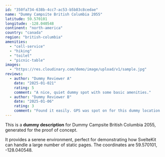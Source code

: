 ```yaml
---
id: "350fa734-638b-4cc7-ac53-b5b83c8cedae"
name: "Dummy Campsite British Columbia 2055"
latitude: 59.570101
longitude: -128.040548
continent: "north-america"
country: "canada"
region: "british-columbia"
amenities:
  - "cell-service"
  - "hiking"
  - "toilet"
  - "picnic-table"
images:
  - "https://res.cloudinary.com/demo/image/upload/v1/sample.jpg"
reviews:
  - author: "Dummy Reviewer A"
    date: "2025-01-021"
    rating: 5
    comment: "A nice, quiet dummy spot with some basic amenities."
  - author: "Dummy Reviewer B"
    date: "2025-01-06"
    rating: 3
    comment: "Found it easily. GPS was spot on for this dummy location."
---
```


This is a **dummy description** for Dummy Campsite British Columbia 2055, generated for the proof of concept.

It provides a serene environment, perfect for demonstrating how SvelteKit can handle a large number of static pages. The coordinates are 59.570101, -128.040548.
